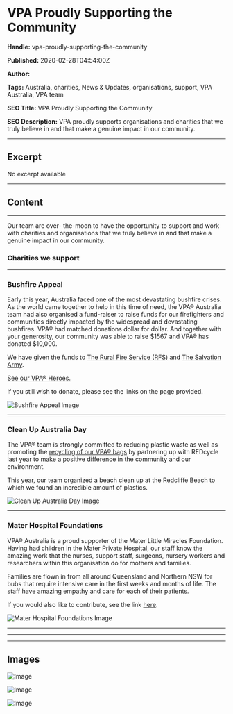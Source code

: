 # VPA Proudly Supporting the Community

**Handle:** vpa-proudly-supporting-the-community

**Published:** 2020-02-28T04:54:00Z

**Author:**  

**Tags:** Australia, charities, News & Updates, organisations, support, VPA Australia, VPA team

**SEO Title:** VPA Proudly Supporting the Community

**SEO Description:** VPA proudly supports organisations and charities that we truly believe in and that make a genuine impact in our community. 

---

## Excerpt

No excerpt available

---

## Content

---

Our team are over- the-moon to have the opportunity to support and work with charities and organisations that we truly believe in and that make a genuine impact in our community.

### Charities we support

---

### Bushfire Appeal

Early this year, Australia faced one of the most devastating bushfire crises. As the world came together to help in this time of need, the VPA® Australia team had also organised a fund-raiser to raise funds for our firefighters and communities directly impacted by the widespread and devastating bushfires. VPA® had matched donations dollar for dollar. And together with your generosity, our community was able to raise $1567 and VPA® has donated $10,000.

We have given the funds to [The Rural Fire Service (RFS)](https://www.rfs.nsw.gov.au/) and [The Salvation Army](https://www.salvationarmy.org.au/).

[See our VPA® Heroes.](https://www.vpa.com.au/2020-bush-fire-appeal)

If you still wish to donate, please see the links on the page provided.

![Bushfire Appeal Image](https://i.shgcdn.com/4b600751-4875-4c8d-976d-e78eb56a6c8f/-/format/auto/-/preview/3000x3000/-/quality/lighter/)

---

### Clean Up Australia Day

The VPA® team is strongly committed to reducing plastic waste as well as promoting the [recycling of our VPA® bags](/blogs/news-and-updates/vpa-bags-are-now-100-recyclable) by partnering up with REDcycle last year to make a positive difference in the community and our environment.

This year, our team organized a beach clean up at the Redcliffe Beach to which we found an incredible amount of plastics.

![Clean Up Australia Day Image](https://i.shgcdn.com/941e5ed9-3631-45df-8113-bcbf614f2c44/-/format/auto/-/preview/3000x3000/-/quality/lighter/)

---

### Mater Hospital Foundations

VPA® Australia is a proud supporter of the Mater Little Miracles Foundation. Having had children in the Mater Private Hospital, our staff know the amazing work that the nurses, support staff, surgeons, nursery workers and researchers within this organisation do for mothers and families.

Families are flown in from all around Queensland and Northern NSW for bubs that require intensive care in the first weeks and months of life. The staff have amazing empathy and care for each of their patients.

If you would also like to contribute, see the link [here](https://www.materfoundation.org.au/get-involved/join-an-event/causes/mater-little-miracles).

![Mater Hospital Foundations Image](https://i.shgcdn.com/f36cdbc7-db8e-4819-ae18-580c8dedf1f2/-/format/auto/-/preview/3000x3000/-/quality/lighter/)

---

<script type="text/javascript">
(function(d,s,id,u){
  if (d.getElementById(id)) return;
  var js, sjs = d.getElementsByTagName(s)[0],
      t = Math.floor(new Date().getTime() / 1000000);
  js=d.createElement(s); js.id=id; js.async=1; js.src=u+'?'+t;
  sjs.parentNode.insertBefore(js, sjs);
}(document, 'script', 'os-widget-jssdk', 'https://www.opinionstage.com/assets/loader.js'));
</script>
<div class="os_poll" data-path="/polls/2673730" id="os-widget-727993"></div>

---

---

## Images

![Image](undefined)

![Image](undefined)

![Image](undefined)

